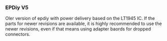 ### EPDiy V5

Oler version of epdiy with power delivery based on the LT1945 IC. 
If the parts for newer revisions are available, it is highly recommended to use the newer revisions,
even if that means using adapter baords for dropped connectors.
